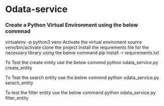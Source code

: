 # Odata-service
### Create a Python Virtual Environment using the below commnad
virtualenv -p python3 venv
Activate the virtual enviroment 
source venv/bin/activate
clone the project
Install the requrements file for the necessary library using the below command
pip install -r requirements.txt

To Test the create entity use the below commnd
python odata_service.py create_entity

To Test the search entity use the below commnd
python odata_service.py serach_entity

To test the filter entity use the below command
python odata_service.py filter_entity

